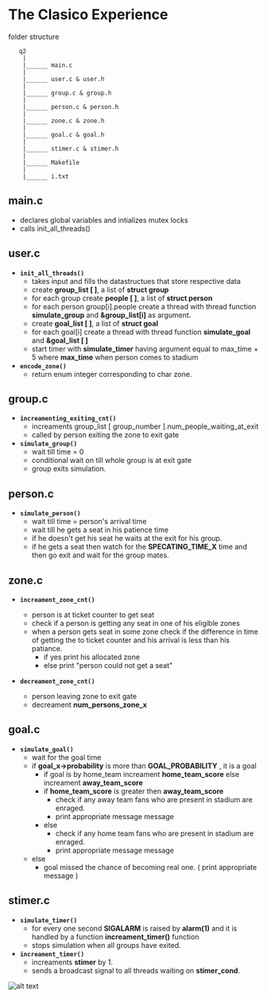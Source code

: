 # The Clasico Experience

folder structure

```
   q2
    |
    |______ main.c 
    |
    |______ user.c & user.h 
    |
    |______ group.c & group.h
    |
    |______ person.c & person.h
    |
    |______ zone.c & zone.h
    |
    |______ goal.c & goal.h
    |
    |______ stimer.c & stimer.h
    |
    |______ Makefile
    |
    |______ i.txt

```

## **main.c** 
- declares global variables and intializes mutex locks
- calls init_all_threads()


## **user.c**
- **``init_all_threads()``**
    - takes input and fills the datastructues that store respective data
    - create **group_list [ ]**, a list of **struct group**
    - for each group create **people [ ]**, a list of **struct person**  
    - for each person group[i].people create a  thread with thread function **simulate_group** and **&group_list[i]** as argument.
    - create **goal_list [ ]**, a list of **struct goal**
    - for each goal[i] create a thread with thread function **simulate_goal** and **&goal_list [ ]**
    - start timer with  **simulate_timer** having argument equal to max_time + 5 where **max_time**  when person comes to stadium
- **`encode_zone()`**
    - return enum integer corresponding to char zone.


## **group.c**
- **``increamenting_exiting_cnt()``**
    - increaments group_list [ group_number ].num_people_waiting_at_exit
    - called by person exiting the zone to exit gate
- **`simulate_group()`**
    - wait till time = 0
    - conditional wait on till whole group is at exit gate
    - group exits simulation.



## **person.c**
- **`simulate_person()`**
    - wait till time = person's arrival time
    - wait till he gets a seat in his patience time 
    - if he doesn't get his seat he waits at the exit for his group.
    - if he gets a seat then watch for the **SPECATING_TIME_X** time and then go exit and wait for the group mates.


## **zone.c**
- **`increament_zone_cnt()`**
    - person is at ticket counter to get seat
    - check if a person is getting any seat in one of his eligible zones 
    - when a person gets seat in some zone check if the difference in time of getting the to ticket counter and his arrival is less than his patiance.
        - if yes print his allocated zone
        - else print "person could not get a seat"

- **`decreament_zone_cnt()`**
    - person leaving zone to exit gate
    - decreament **num_persons_zone_x**

## **goal.c**
- **`simulate_goal()`**
    - wait for the goal time
    - if **goal_x->probability** is more than **GOAL_PROBABILITY** , it is a goal
        - if goal is by home_team increament **home_team_score** else increament **away_team_score**
        - if **home_team_score** is greater then **away_team_score** 
            -  check if any away team fans who are present in stadium are enraged.
            - print appropriate message message 
        - else 
            -  check if any home team fans who are present in stadium are enraged.
            - print appropriate message message 
    - else 
        - goal missed the chance of becoming real one. ( print appropriate message )


## **stimer.c**
- **`simulate_timer()`**
    - for every one second **SIGALARM** is raised by **alarm(1)** and it is handled by a function **increament_timer()** function
    - stops simulation when all groups have exited.
- **`increament_timer()`**
    - increaments **stimer** by 1.
    - sends a broadcast signal to all threads waiting on **stimer_cond**.

![alt text](/1.png)